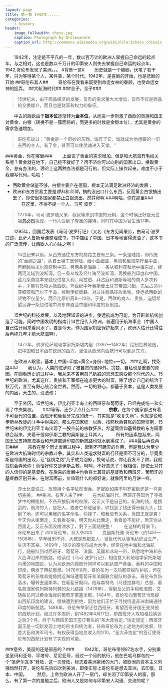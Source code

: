 ```yaml
---
layout: page
title: 第一章 1942年......
categories:
    - history
header:
    image_fullwidth: chess.jpg
    caption: Photograph by Drolexandre
    caption_url: http://commons.wikimedia.org/wiki/File:Echecs_chinois.JPG
---
```

　　1942年，注定是不平凡的一年，数以百万计的欧洲人掌握自己命运的起点年，与之相对，这也是数以千万计的印第安人则失去掌握自己命运的起点年，1942,哥伦布发现了美洲。。。
#背景一览#
　　历史就是一个编剧，伏笔了若干年，只为等待某个人，某件事，某个时代。1942年，是喜剧的开始，也是悲剧的开始
##哥伦布其人##
　　哥伦布在我看来既受到命运女神的眷顾，也受命运女神的捉弄。
##大航海时代##
###金子，金子###
>15世纪末，由于商品经济的发展，货币的需求量大大增加，货币不仅是商品的交换媒介，而且也是财富和权力的象征。

　　中古的西欧由于**银本位**逐渐转为**金本位**，从而进一步刺激了西欧的贵族和国王对黄金、白银（转换不是一簇而将的，而更多的时候是金银本位），尤其是黄金的需求急速增加。
>哥伦布说过："黄金是一个奇妙的东西。谁有了它，谁就成为他想要的一切东西的主人。有了金，甚至可以使灵魂进入天堂。"

###黄金，你在哪里###
　　上面说了黄金的需求增加，但是和大航海有毛线关系呢？黄金就在地下，自己挖不就好了？再不济你可以向别的国家出口，换取黄金，总有办法的，理论上这两种办法都是可行的，但实际上操作起来，难度不小于我编写代码。哈哈！

* 西欧黄金储量不够，白银主要产在德国，根本无法满足欧洲经济的发展；
* 欧洲和东方贸易主要是*香料*和*丝绸*，搞的没出口什么东西，反而黄金白银搞出去了，即使很多国家都禁止白银流出，然并卵啊
###啊哈，你在那里###
　　在这里，不得不提一个人，马可·波罗：
>1275年，马可·波罗随父亲、叔叔等来到中国的元朝，这个时候正好是元世祖[忽必烈](http://baike.baidu.com/item/%E5%AD%9B%E5%84%BF%E5%8F%AA%E6%96%A4%C2%B7%E5%BF%BD%E5%BF%85%E7%83%88/8451763?fromtitle=%E5%BF%BD%E5%BF%85%E7%83%88&fromid=110531&type=syn)执政，一行人受到了隆重的接待，同时在中国为官生活17年。

　　1295年，回国后发表《马可·波罗行记》（又名《东方见闻录》），由马可·波罗口述，比萨人鲁斯蒂谦整理成书，书中描绘了中国、日本等地富得流油了，这本书的广泛流传，让西欧人心向往之啊！

>15世纪末以前，从西方通往东方的商路主要有三条。一条是陆路，即传统的“丝绸之路”，从君士坦丁堡登陆，经小亚细亚、黑海和里海南岸至中亚，再翻越帕米尔高原到中国。另两条是海路：一条从叙利亚和地中海东岸，经两河流域到波斯湾，另一条从埃及经红海至波斯湾，再换船到印度和中国。这几条商路本来就经过意大利、阿拉伯、拜占庭和波斯等地的商人多次转手，才能将货物运抵西欧。15世纪中叶奥斯曼土耳其帝国兴起，先后占领小亚细亚和巴尔干半岛，控制传统商路，对过往商品征收重税，使运抵西欧的货物不仅量少，而且比原价高8—10倍。于是，西欧的商人、贵族，迫切希望另辟一条绕过地中海东岸直达中国和印度的新航路。

　　15世纪的科技发展，以及地理知识的进步，使远航成为可能，为开辟新航线创造了可能，同时中国发明的指南针14世纪传入欧洲，普遍用于航海事业（中国人自己估计用来看风水了，要是今天，作为国家机密保护起来了，欧洲人估计还得往后再拖几年才能大航海啊），
>1477年，佛罗伦萨地理学家托斯堪内里（1397—1482年）绘制世界地图，把中国和日本画在欧洲的西方，坚信从欧洲向西航行可以到达东方。

　　在欧洲人眼里，基本上中国+印度=黄金=身份+地位=一切。
###走啊，找条路###
　　我认为，人类的进步除了被自然的选择外，贪婪、自私也是重要的原因，在回看历史的过程中，我从来不吝用自己肮脏的思想去感受那个时代的人。15世纪的欧洲，尤其这样，贵族和王室都在追求更大的财富，除了想让自己的统治千秋万代，甚至有野心统治全世界。然而，一切的野心，都基于资本，这是人类发展的内因，天生的，没法改；

　　至于外因，15世纪末，伊比利亚半岛上的西班牙和葡萄牙，已经完成统一和实现了中央集权。
　
###等等，还少了点什么###
　　**宗教**，在每个国家都占有着不可替代的位置，西班牙和葡萄牙完成的统一，其实就是“收复失地”，也就是说和伊斯兰教徒的斗争中得来的，那么在国家统一以后，按照秋后算账的国际惯例，15世纪末的伊比利亚半岛出现了一股空前的宗教狂热，希望同信仰基督教的东方国家联合起来，夹着干信仰伊斯兰教的奥斯曼土耳其人。
　　所有的因素加起来，两国王室支持航海事业和开辟直通印度的新航路也就水到渠成了。
###最后再说两句###
　　宗教在整个历史发展过程中，起到不可磨灭的作用，但是我认为至少在欧洲大航海时代的宗教斗争，其实和人类追求财富的行径是密不可分的，毕竟奥斯曼帝国的出现，让“丝绸之路”几乎成为泡影，换句话说，你让我发不了财，我就找机会弄死你！而恰好你又是伊斯兰教，呵呵，不好意思了！我相信，即使土耳其的人信仰的是基督教，在后来的发展中也会将土耳其的基督教和西班牙、葡萄牙的基督教区别开来，在财富面前，价值观什么的都好说，就像阿里的月饼一样。
>莎士比亚说过，玫瑰换个名字依然很香。罗密欧如果不叫罗密欧还是一样亲切完美。
##美洲，有客人来了##
　　在大航海时代，西班牙等国为了寻找梦中的橄榄树，不吝开放航海的权限，反正又不是自己的，航海的钱，是搜刮的，航海的人，是犯人，或者亡命徒居多，你找到了钱还得分我大头，找到了地，还可以用我的名字命名，你挂了，和我没有关系，当国王就是爽！今天你从南面走，去看看有啥，明天你从北面走，看看能不能挂，后天你从西面走，反正东面没啥油水了，剩下三面随便整！
　　在这样的背景下，哥伦布出来了
###哥伦布，哥大爷###
>    　　克里斯托弗·哥伦布（约1451—1506年），早年经历不详，大概是热那亚人，世世代代从事毛纺织业生产，生活不富裕。1469年，18岁的哥伦布成为水手，经常在地中海和北海航行，随船队到过西班牙、葡萄牙、法国、英国和冰岛一带，熟悉地中海和东大西洋沿岸的航路。他读过《马可·波罗行记》，相信意大利地理学家托斯堪内里的地圆说，认为从欧洲向西航行同样可以到达盛产黄金、香料的中国和印度，萌发了西航思想。1476年8月，哥伦布为一支热那亚船队护航，但在葡萄牙的圣维森提角附近海域遭葡萄牙和法国联合舰队的袭击，哥伦布负伤落水，辗转去里斯本。在葡萄牙期间，他与森特岛（马德拉群岛）总督、著名航海家佩列斯特列劳的女儿结婚（1479年），得到岳父的手稿和海图，又随船访问过黄金海岸的葡萄牙要塞米那。1484年，哥伦布向葡萄牙当局提出西航印度的建议，很快遭到拒绝，因为他们正忙于寻找绕道非洲南端通往印度的新航路。1486年，哥伦布举家迁往西班牙，希望西班牙国王支持他的西航计划。经过许多周折，到1492年4月17日，即西班牙人攻陷格拉纳达之后3个月，终于与西班牙国王签订著名的“圣大菲协定。”协定规定：西班牙国王是一切新发现土地的宗主和统治者，任命哥伦布为上述地方的总督、钦差大臣和海军司令，有权获得当地总收入的1/10。“圣大菲协定”的签订使哥伦布的西航计划有了实现的可能。

###意外，美丽的还是邪恶的？###
　　1942年，哥伦布带领87名水手，分别乘坐圣玛利亚号、平塔号、尼尼亚号，经过一个月的航行，他在巴哈马群岛的一个“圣萨尔瓦多”登陆，这一次登陆，标志着美洲紧闭的大门，被欧洲的资本主义列强悄然打开，哥伦布先后四次到美洲，即使实际上哥伦布是想去亚洲，去印度、日本、中国。
　　然后，上帝为欧洲人开了一扇门，却关闭了印第安人的窗。那么，有了第一次的接触之后，欧洲人又是如何与印第安人沟通、交流的呢？
